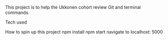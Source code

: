 This project is to help the Ukkonen cohort review Git and terminal commands.
<!-- moving forward we need to start writing ReadMe's including the following info -->
Tech used

How to spin up this project
npm install
npm start
navigate to localhost: 5000